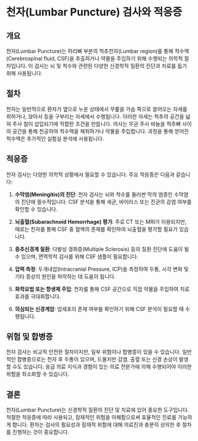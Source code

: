 # 천자(Lumbar Puncture) 검사와 적응증

## 개요

천자(Lumbar Puncture)는 허리뼈 부분의 척추천자(Lumbar region)를 통해 척수액(Cerebrospinal fluid, CSF)을 추출하거나 약물을 주입하기 위해 수행되는 의학적 절차입니다. 이 검사는 뇌 및 척수와 관련된 다양한 신경학적 질환의 진단과 치료를 돕기 위해 사용됩니다.

## 절차

천자는 일반적으로 환자가 옆으로 누운 상태에서 무릎을 가슴 쪽으로 끌어오는 자세를 취하거나, 앉아서 등을 구부리는 자세에서 수행됩니다. 이러한 자세는 척추의 공간을 넓혀 주사 침이 삽입되기에 적합한 조건을 만듭니다. 의사는 무균 주사 바늘을 척추뼈 사이의 공간을 통해 천공하여 척수액을 채취하거나 약물을 주입합니다. 과정을 통해 얻어진 척수액은 추가적인 실험실 분석에 사용됩니다.

## 적응증

천자 검사는 다양한 의학적 상황에서 필요할 수 있습니다. 주요 적응증은 다음과 같습니다:

1. **수막염(Meningitis)의 진단**: 천자 검사는 뇌와 척수를 둘러싼 막의 염증인 수막염의 진단에 필수적입니다. CSF 분석을 통해 세균, 바이러스 또는 진균의 감염 여부를 확인할 수 있습니다.

2. **뇌출혈(Subarachnoid Hemorrhage) 평가**: 주로 CT 또는 MRI가 이용되지만, 때로는 천자를 통해 CSF 중 혈액의 존재를 확인하여 뇌출혈을 평가할 필요가 있습니다.

3. **중추신경계 질환**: 다발성 경화증(Multiple Sclerosis) 등의 질환 진단에 도움이 될 수 있으며, 면역학적 검사를 위해 CSF 샘플이 필요합니다.

4. **압력 측정**: 두개내압(Intracranial Pressure, ICP)을 측정하여 두통, 시각 변화 및 기타 증상의 원인을 파악하는 데 도움이 됩니다.

5. **화학요법 또는 항생제 주입**: 천자를 통해 CSF 공간으로 직접 약물을 주입하여 치료 효과를 극대화합니다.

6. **의심되는 신경계암**: 암세포의 존재 여부를 확인하기 위해 CSF 분석이 필요할 때 수행됩니다.

## 위험 및 합병증

천자 검사는 비교적 안전한 절차이지만, 일부 위험이나 합병증이 있을 수 있습니다. 일반적인 합병증으로는 천자 후 두통이 있으며, 드물지만 감염, 출혈 또는 신경 손상이 발생할 수도 있습니다. 응급 의료 지식과 경험이 있는 의료 전문가에 의해 수행되어야 이러한 위험을 최소화할 수 있습니다.

## 결론

천자(Lumbar Puncture)는 신경학적 질환의 진단 및 치료에 있어 중요한 도구입니다. 적절한 적응증에 따라 사용되고, 잠재적인 위험을 이해함으로써 효율적인 진료를 가능하게 합니다. 환자는 검사의 필요성과 잠재적 위험에 대해 의료진과 충분히 상의한 후 절차를 진행하는 것이 중요합니다.